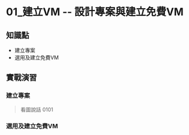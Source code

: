 01_建立VM -- 設計專案與建立免費VM
=====================================

## 知識點

* 建立專案
* 選用及建立免費VM

## 實戰演習

### 建立專案

> 看圖說話 0101

### 選用及建立免費VM

